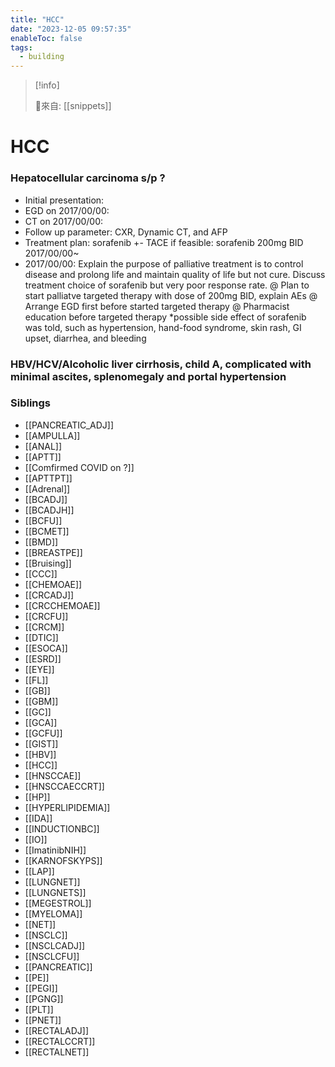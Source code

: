 ```yaml
---
title: "HCC"
date: "2023-12-05 09:57:35"
enableToc: false
tags:
  - building
---
```


> [!info]
>
> 🌱來自: [[snippets]]

# HCC

### Hepatocellular carcinoma s/p ?

- Initial presentation:
- EGD on 2017/00/00:
- CT on 2017/00/00:
- Follow up parameter: CXR, Dynamic CT, and AFP
- Treatment plan: sorafenib +- TACE if feasible: sorafenib 200mg BID 2017/00/00~
- 2017/00/00: Explain the purpose of palliative treatment is to control disease and prolong life and maintain quality of life but not cure. Discuss treatment choice of sorafenib but very poor response rate.
  @ Plan to start palliatve targeted therapy with dose of 200mg BID, explain AEs
  @ Arrange EGD first before started targeted therapy
  @ Pharmacist education before targeted therapy
  \*possible side effect of sorafenib was told, such as hypertension, hand-food syndrome, skin rash, GI upset, diarrhea, and bleeding

### HBV/HCV/Alcoholic liver cirrhosis, child A, complicated with minimal ascites, splenomegaly and portal hypertension

### Siblings

- [[PANCREATIC_ADJ]]
- [[AMPULLA]]
- [[ANAL]]
- [[APTT]]
- [[Comfirmed COVID on ?]]
- [[APTTPT]]
- [[Adrenal]]
- [[BCADJ]]
- [[BCADJH]]
- [[BCFU]]
- [[BCMET]]
- [[BMD]]
- [[BREASTPE]]
- [[Bruising]]
- [[CCC]]
- [[CHEMOAE]]
- [[CRCADJ]]
- [[CRCCHEMOAE]]
- [[CRCFU]]
- [[CRCM]]
- [[DTIC]]
- [[ESOCA]]
- [[ESRD]]
- [[EYE]]
- [[FL]]
- [[GB]]
- [[GBM]]
- [[GC]]
- [[GCA]]
- [[GCFU]]
- [[GIST]]
- [[HBV]]
- [[HCC]]
- [[HNSCCAE]]
- [[HNSCCAECCRT]]
- [[HP]]
- [[HYPERLIPIDEMIA]]
- [[IDA]]
- [[INDUCTIONBC]]
- [[IO]]
- [[ImatinibNIH]]
- [[KARNOFSKYPS]]
- [[LAP]]
- [[LUNGNET]]
- [[LUNGNETS]]
- [[MEGESTROL]]
- [[MYELOMA]]
- [[NET]]
- [[NSCLC]]
- [[NSCLCADJ]]
- [[NSCLCFU]]
- [[PANCREATIC]]
- [[PE]]
- [[PEGI]]
- [[PGNG]]
- [[PLT]]
- [[PNET]]
- [[RECTALADJ]]
- [[RECTALCCRT]]
- [[RECTALNET]]

